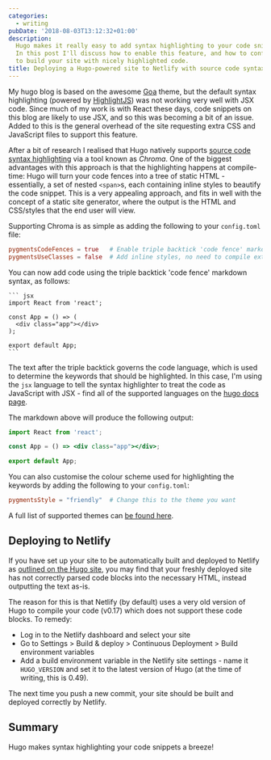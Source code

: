 ```yaml
---
categories:
  - writing
pubDate: '2018-08-03T13:12:32+01:00'
description:
  Hugo makes it really easy to add syntax highlighting to your code snippets.
  In this post I'll discuss how to enable this feature, and how to configure Netlify
  to build your site with nicely highlighted code.
title: Deploying a Hugo-powered site to Netlify with source code syntax highlighting
---
```


My hugo blog is based on the awesome [Goa](https://github.com/shenoybr/hugo-goa) theme, but the default syntax highlighting (powered by [HighlightJS](https://highlightjs.org)) was not working very well with JSX code. Since much of my work is with React these days, code snippets on this blog are likely to use JSX, and so this was becoming a bit of an issue. Added to this is the general overhead of the site requesting extra CSS and JavaScript files to support this feature.

After a bit of research I realised that Hugo natively supports [source code syntax highlighting](https://gohugo.io/content-management/syntax-highlighting/) via a tool known as _Chroma_. One of the biggest advantages with this approach is that the highlighting happens at compile-time: Hugo will turn your code fences into a tree of static HTML - essentially, a set of nested `<span>`s, each containing inline styles to beautify the code snippet. This is a very appealing approach, and fits in well with the concept of a static site generator, where the output is the HTML and CSS/styles that the end user will view.

Supporting Chroma is as simple as adding the following to your `config.toml` file:

```toml
pygmentsCodeFences = true   # Enable triple backtick 'code fence' markdown
pygmentsUseClasses = false  # Add inline styles, no need to compile extra CSS
```

You can now add code using the triple backtick 'code fence' markdown syntax, as follows:

    ``` jsx
    import React from 'react';

    const App = () => (
      <div class="app"></div>
    );

    export default App;
    ```

The text after the triple backtick governs the code language, which is used to determine the keywords that should be highlighted. In this case, I'm using the `jsx` language to tell the syntax highlighter to treat the code as JavaScript with JSX - find all of the supported languages on the [hugo docs page](https://gohugo.io/content-management/syntax-highlighting/#list-of-chroma-highlighting-languages).

The markdown above will produce the following output:

```jsx
import React from 'react';

const App = () => <div class="app"></div>;

export default App;
```

You can also customise the colour scheme used for highlighting the keywords by adding the following to your `config.toml`:

```toml
pygmentsStyle = "friendly"  # Change this to the theme you want
```

A full list of supported themes can [be found here](https://xyproto.github.io/splash/docs/all.html).

## Deploying to Netlify

If you have set up your site to be automatically built and deployed to Netlify as [outlined on the Hugo site](https://gohugo.io/hosting-and-deployment/hosting-on-netlify/), you may find that your freshly deployed site has not correctly parsed code blocks into the necessary HTML, instead outputting the text as-is.

The reason for this is that Netlify (by default) uses a very old version of Hugo to compile your code (v0.17) which does not support these code blocks. To remedy:

- Log in to the Netlify dashboard and select your site
- Go to Settings > Build & deploy > Continuous Deployment > Build environment variables
- Add a build environment variable in the Netlify site settings - name it `HUGO_VERSION` and set it to the latest version of Hugo (at the time of writing, this is 0.49).

The next time you push a new commit, your site should be built and deployed correctly by Netlify.

## Summary

Hugo makes syntax highlighting your code snippets a breeze!
